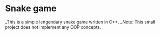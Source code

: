 # Snake game
_This is a simple lengendary snake game written in C++. 
_Note: This small project does not implement any OOP concepts.
